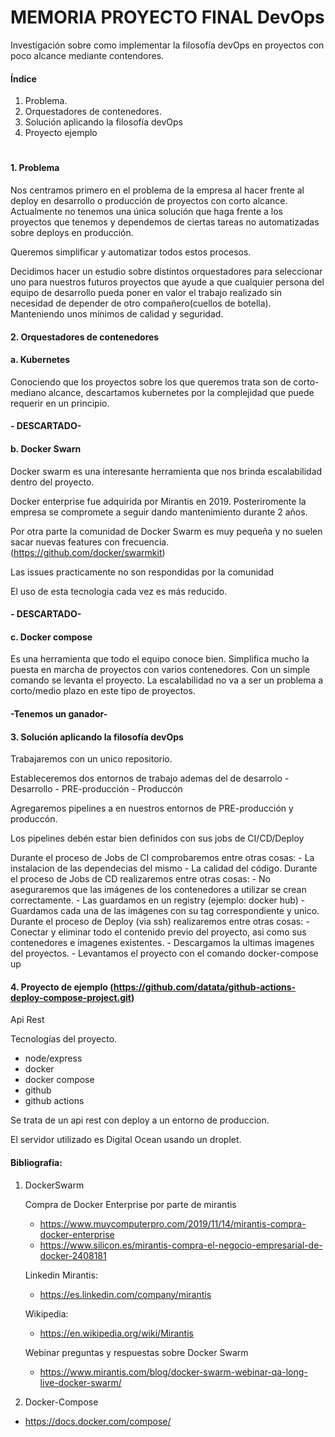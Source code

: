 # MEMORIA PROYECTO FINAL DevOps

Investigación sobre como implementar la filosofía devOps en proyectos con poco alcance mediante contendores.

#### Índice


1. Problema.
2. Orquestadores de contenedores.
3. Solución aplicando la filosofía devOps
4. Proyecto ejemplo
#
#### 1. Problema

Nos centramos primero en el problema de la empresa al hacer frente al deploy en desarrollo o producción de proyectos con corto alcance.
Actualmente no tenemos una única solución que haga frente a los proyectos que tenemos y dependemos de ciertas tareas no automatizadas sobre deploys en producción.

Queremos simplificar y automatizar todos estos procesos.

Decidimos hacer un estudio sobre distintos orquestadores para seleccionar uno para nuestros futuros proyectos que ayude a que cualquier persona del equipo de desarrollo pueda poner en valor el trabajo realizado sin necesidad de depender de otro compañero(cuellos de botella). Manteniendo unos mínimos de calidad y seguridad.


#### 2. Orquestadores de contenedores

####   a. Kubernetes

Conociendo que los proyectos sobre los que queremos trata son de corto-mediano alcance, descartamos kubernetes por la complejidad que puede requerir en un principio.

#### - DESCARTADO-

####    b. Docker Swarn
    
Docker swarm es una interesante herramienta que nos brinda escalabilidad dentro del proyecto.

Docker enterprise fue adquirida por Mirantis en 2019. Posteriromente la empresa se compromete a seguir dando mantenimiento durante 2 años.

Por otra parte la comunidad de Docker Swarm es muy pequeña y no suelen sacar nuevas features con frecuencia. (https://github.com/docker/swarmkit)

Las issues practicamente no son respondidas por la comunidad

El uso de esta tecnologia cada vez es más reducido.

#### - DESCARTADO-

####    c. Docker compose

Es una herramienta que todo el equipo conoce bien. Simplifica mucho la puesta en marcha de proyectos con varios contenedores. Con un simple comando se levanta el proyecto. La escalabilidad no va a ser un problema a corto/medio plazo en este tipo de proyectos.

#### -Tenemos un ganador-


#### 3. Solución aplicando la filosofía devOps

Trabajaremos con un unico repositorio.

Estableceremos dos entornos de trabajo ademas del de desarrolo
    - Desarrollo
    - PRE-producción
    - Produccón

Agregaremos pipelines a en nuestros entornos de PRE-producción y produccón.

Los pipelines debén estar bien definidos con sus jobs de CI/CD/Deploy

Durante el proceso de Jobs de CI comprobaremos entre otras cosas:
    - La instalacion de las dependecias del mismo
    - La calidad del código.
Durante el proceso de Jobs de CD realizaremos entre otras cosas:
    - No aseguraremos que las imágenes de los contenedores a utilizar se crean correctamente.
    - Las guardamos en un registry (ejemplo: docker hub)
    - Guardamos cada una de las imágenes con su tag correspondiente y unico.
Durante el proceso de Deploy (via ssh) realizaremos entre otras cosas:
    - Conectar y eliminar todo el contenido previo del proyecto, asi como sus contenedores e imagenes existentes.
    - Descargamos la ultimas imagenes del proyectos.
    - Levantamos el proyecto con el comando docker-compose up


#### 4. Proyecto de ejemplo (https://github.com/datata/github-actions-deploy-compose-project.git)

Api Rest

Tecnologías del proyecto.
- node/express
- docker
- docker compose
- github
- github actions

Se trata de un api rest con deploy a un entorno de produccion.

El servidor utilizado es Digital Ocean usando un droplet.


#### Bibliografia:
1. DockerSwarm

    Compra de Docker Enterprise por parte de mirantis
    - https://www.muycomputerpro.com/2019/11/14/mirantis-compra-docker-enterprise
    - https://www.silicon.es/mirantis-compra-el-negocio-empresarial-de-docker-2408181 

    Linkedin Mirantis:
    - https://es.linkedin.com/company/mirantis

    Wikipedia:
    - https://en.wikipedia.org/wiki/Mirantis

    Webinar preguntas y respuestas sobre Docker Swarm
    - https://www.mirantis.com/blog/docker-swarm-webinar-qa-long-live-docker-swarm/


2. Docker-Compose

- https://docs.docker.com/compose/
